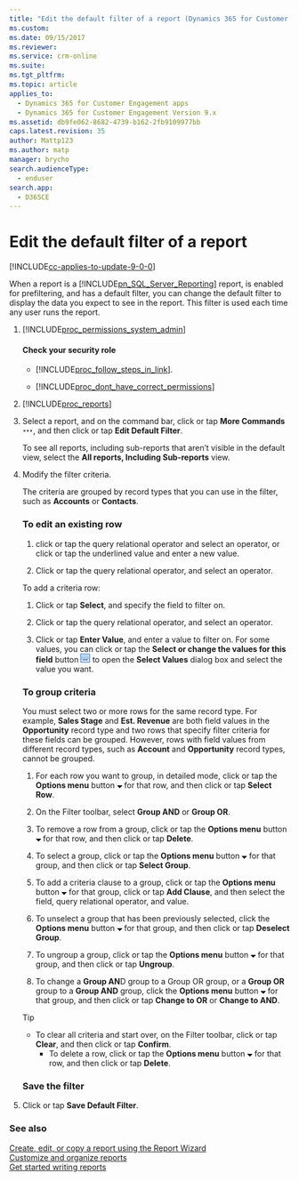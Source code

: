 ```yaml
---
title: "Edit the default filter of a report (Dynamics 365 for Customer Engagement) | MicrosoftDocs"
ms.custom: 
ms.date: 09/15/2017
ms.reviewer: 
ms.service: crm-online
ms.suite: 
ms.tgt_pltfrm: 
ms.topic: article
applies_to: 
  - Dynamics 365 for Customer Engagement apps
  - Dynamics 365 for Customer Engagement Version 9.x
ms.assetid: db9fe062-8682-4739-b162-2fb9109977bb
caps.latest.revision: 35
author: Mattp123
ms.author: matp
manager: brycho
search.audienceType: 
  - enduser
search.app: 
  - D365CE
---
```

# Edit the default filter of a report

[!INCLUDE[cc-applies-to-update-9-0-0](../includes/cc_applies_to_update_9_0_0.md)]

When a report is a [!INCLUDE[pn_SQL_Server_Reporting](../includes/pn-sql-server-reporting.md)] report, is enabled for prefiltering, and has a default filter, you can change the default filter to display the data you expect to see in the report. This filter is used each time any user runs the report.  
  
1. [!INCLUDE[proc_permissions_system_admin](../includes/proc-permissions-system-admin.md)]  
    #### Check your security role  
  
   - [!INCLUDE[proc_follow_steps_in_link](../includes/proc-follow-steps-in-link.md)].  
  
   - [!INCLUDE[proc_dont_have_correct_permissions](../includes/proc-dont-have-correct-permissions.md)]  
  
2. [!INCLUDE[proc_reports](../includes/proc-reports.md)]  
  
3. Select a report, and on the command bar, click or tap **More Commands**![More Commands button in Appointment Activity](../basics/media/morecommands.gif "More Commands button in Appointment Activity"), and then click or tap **Edit Default Filter**.  
  
    To see all reports, including sub-reports that aren’t visible in the default view, select the **All reports, Including Sub-reports** view.  
  
4. Modify the filter criteria.  
  
    The criteria are grouped by record types that you can use in the filter, such as **Accounts** or **Contacts**.  
  
   ### To edit an existing row
   1. click or tap the query relational operator and select an operator, or click or tap the underlined value and enter a new value.  
  
   2. Click or tap the query relational operator, and select an operator.  
  
   To add a criteria row:  

   1.  Click or tap **Select**, and specify the field to filter on.  

   2.  Click or tap the query relational operator, and select an operator.  

   3.  Click or tap **Enter Value**, and enter a value to filter on. For some values, you can click or tap the **Select or change the values for this field** button ![Ellipsis button](../basics/media/ellipsis-button.gif "Ellipsis button") to open the **Select Values** dialog box and select the value you want.  

   ### To group criteria
   You must select two or more rows for the same record type. For example, **Sales Stage** and **Est. Revenue** are both field values in the **Opportunity** record  type and two rows that specify filter criteria for these fields can be grouped.  However, rows with field values from different record types, such as **Account** and **Opportunity** record types, cannot be grouped.  

   1.  For each row you want to group, in detailed mode, click or tap the **Options menu** button ![arrow&#95;down&#95;black](../basics/media/arrow-down-black.gif "arrow_down_black") for that row, and then click or tap **Select Row**.  

   2.  On the Filter toolbar, select **Group AND** or **Group OR**.  

   3.  To remove a row from a group, click or tap the **Options menu** button ![arrow&#95;down&#95;black](../basics/media/arrow-down-black.gif "arrow_down_black") for that row, and then click or tap **Delete**.  

   4.  To select a group, click or tap the **Options menu** button ![arrow&#95;down&#95;black](../basics/media/arrow-down-black.gif "arrow_down_black") for that group, and then click or tap **Select Group**.  

   5.  To add a criteria clause to a group, click or tap the **Options menu** button ![arrow&#95;down&#95;black](../basics/media/arrow-down-black.gif "arrow_down_black") for that group, click or tap **Add Clause**, and then select the field,  query relational operator, and value.  

   6.  To unselect a group that has been previously selected, click the **Options menu** button ![arrow&#95;down&#95;black](../basics/media/arrow-down-black.gif "arrow_down_black") for that group, and then click or tap **Deselect Group**.  

   7.  To ungroup a group, click or tap the **Options menu** button ![arrow&#95;down&#95;black](../basics/media/arrow-down-black.gif "arrow_down_black") for that group, and then click or tap **Ungroup**.  

   8.  To change a **Group AN**D group to a  Group OR group, or a **Group OR** group to a **Group AND** group, click the **Options menu** button ![arrow&#95;down&#95;black](../basics/media/arrow-down-black.gif "arrow_down_black") for that group, and then click or tap **Change to OR** or **Change to AND**.  

   > [!TIP]
   > - To clear all criteria and start over, on the Filter toolbar, click or tap **Clear**, and then click or tap **Confirm**.  
   >   -   To delete a row, click or tap the **Options menu** button ![arrow&#95;down&#95;black](../basics/media/arrow-down-black.gif "arrow_down_black") for that row, and then click or tap **Delete**.  

   ### Save the filter  
5. Click or tap **Save Default Filter**.  
  
### See also  
 [Create, edit, or copy a report using the Report Wizard](../basics/create-edit-copy-report-wizard.md)   
 [Customize and organize reports](../customize/customize-organize-reports.md)   
 [Get started writing reports](../analytics/get-started-writing-reports.md)
